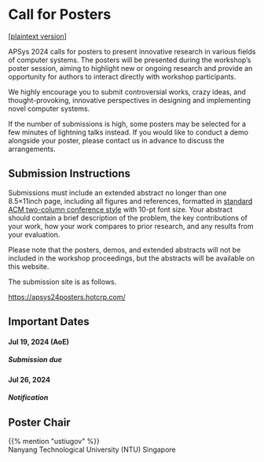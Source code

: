 # Call for Posters

[[plaintext version](cfposters.txt)]

APSys 2024 calls for posters to present innovative research in various fields of computer systems.
The posters will be presented during the workshop’s poster session, aiming to highlight new or ongoing research and provide an opportunity for authors to interact directly with workshop participants.

We highly encourage you to submit controversial works, crazy ideas, and thought-provoking, innovative perspectives in designing and implementing novel computer systems.

If the number of submissions is high, some posters may be selected for a few minutes of lightning talks instead. If you would like to conduct a demo alongside your poster, please contact us in advance to discuss the arrangements.

## Submission Instructions

Submissions must include an extended abstract no longer than one 8.5×11inch page, including all figures and references, formatted in [standard ACM two-column conference style](https://www.acm.org/publications/proceedings-template) with 10-pt font size.
Your abstract should contain a brief description of the problem, the key contributions of your work, how your work compares to prior research, and any results from your evaluation.

Please note that the posters, demos, and extended abstracts will not be included in the workshop proceedings, but the abstracts will be available on this website.

The submission site is as follows.

https://apsys24posters.hotcrp.com/

## Important Dates

<h4><i class="fa-solid fa-calendar-days"></i> Jul 19, 2024 (AoE)</h4>
<h5>Submission due</h5>
<h4><i class="fa-solid fa-calendar-days"></i> Jul 26, 2024</h4>
<h5>Notification</h5>

## Poster Chair

{{% mention "ustiugov" %}}<br>
Nanyang Technological University (NTU) Singapore
